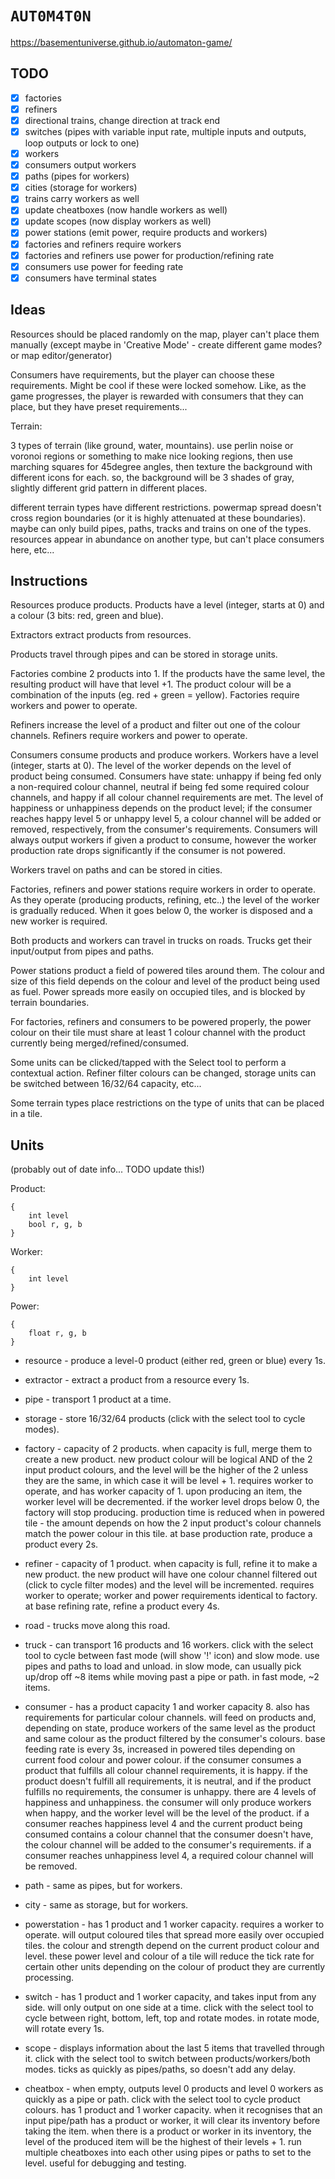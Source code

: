 # `AUT0M4T0N`

https://basementuniverse.github.io/automaton-game/

## TODO

* [x] factories
* [x] refiners
* [x] directional trains, change direction at track end
* [x] switches (pipes with variable input rate, multiple inputs and outputs, loop outputs or lock to one)
* [x] workers
* [x] consumers output workers
* [x] paths (pipes for workers)
* [x] cities (storage for workers)
* [x] trains carry workers as well
* [x] update cheatboxes (now handle workers as well)
* [x] update scopes (now display workers as well)
* [x] power stations (emit power, require products and workers)
* [x] factories and refiners require workers
* [x] factories and refiners use power for production/refining rate
* [x] consumers use power for feeding rate
* [x] consumers have terminal states

## Ideas

Resources should be placed randomly on the map, player can't place them manually (except maybe in 'Creative Mode' - create different game modes? or map editor/generator)

Consumers have requirements, but the player can choose these requirements. Might be cool if these were locked somehow. Like, as the game progresses, the player is rewarded with consumers that they can place, but they have preset requirements...

Terrain:

3 types of terrain (like ground, water, mountains). use perlin noise or voronoi regions or something to make nice looking regions, then use marching squares for 45degree angles, then texture the background with different icons for each. so, the background will be 3 shades of gray, slightly different grid pattern in different places.

different terrain types have different restrictions. powermap spread doesn't cross region boundaries (or it is highly attenuated at these boundaries). maybe can only build pipes, paths, tracks and trains on one of the types. resources appear in abundance on another type, but can't place consumers here, etc...

## Instructions

Resources produce products. Products have a level (integer, starts at 0) and a colour (3 bits: red, green and blue).

Extractors extract products from resources.

Products travel through pipes and can be stored in storage units.

Factories combine 2 products into 1. If the products have the same level, the resulting product will have that level +1. The product colour will be a combination of the inputs (eg. red + green = yellow). Factories require workers and power to operate.

Refiners increase the level of a product and filter out one of the colour channels. Refiners require workers and power to operate.

Consumers consume products and produce workers. Workers have a level (integer, starts at 0). The level of the worker depends on the level of product being consumed. Consumers have state: unhappy if being fed only a non-required colour channel, neutral if being fed some required colour channels, and happy if all colour channel requirements are met. The level of happiness or unhappiness depends on the product level; if the consumer reaches happy level 5 or unhappy level 5, a colour channel will be added or removed, respectively, from the consumer's requirements. Consumers will always output workers if given a product to consume, however the worker production rate drops significantly if the consumer is not powered.

Workers travel on paths and can be stored in cities.

Factories, refiners and power stations require workers in order to operate. As they operate (producing products, refining, etc..) the level of the worker is gradually reduced. When it goes below 0, the worker is disposed and a new worker is required.

Both products and workers can travel in trucks on roads. Trucks get their input/output from pipes and paths.

Power stations product a field of powered tiles around them. The colour and size of this field depends on the colour and level of the product being used as fuel. Power spreads more easily on occupied tiles, and is blocked by terrain boundaries.

For factories, refiners and consumers to be powered properly, the power colour on their tile must share at least 1 colour channel with the product currently being merged/refined/consumed.

Some units can be clicked/tapped with the Select tool to perform a contextual action. Refiner filter colours can be changed, storage units can be switched between 16/32/64 capacity, etc...

Some terrain types place restrictions on the type of units that can be placed in a tile.

## Units

(probably out of date info... TODO update this!)

Product:
```
{
    int level
    bool r, g, b
}
```

Worker:
```
{
    int level
}
```

Power:
```
{
    float r, g, b
}
```

* resource - produce a level-0 product (either red, green or blue) every 1s.

* extractor - extract a product from a resource every 1s.

* pipe - transport 1 product at a time.

* storage - store 16/32/64 products (click with the select tool to cycle modes).

* factory - capacity of 2 products. when capacity is full, merge them to create a new product. new product colour will be logical AND of the 2 input product colours, and the level will be the higher of the 2 unless they are the same, in which case it will be level + 1. requires worker to operate, and has worker capacity of 1. upon producing an item, the worker level will be decremented. if the worker level drops below 0, the factory will stop producing. production time is reduced when in powered tile - the amount depends on how the 2 input product's colour channels match the power colour in this tile. at base production rate, produce a product every 2s.

* refiner - capacity of 1 product. when capacity is full, refine it to make a new product. the new product will have one colour channel filtered out (click to cycle filter modes) and the level will be incremented. requires worker to operate; worker and power requirements identical to factory. at base refining rate, refine a product every 4s.

* road - trucks move along this road.

* truck - can transport 16 products and 16 workers. click with the select tool to cycle between fast mode (will show '!' icon) and slow mode. use pipes and paths to load and unload. in slow mode, can usually pick up/drop off ~8 items while moving past a pipe or path. in fast mode, ~2 items.

* consumer - has a product capacity 1 and worker capacity 8. also has requirements for particular colour channels. will feed on products and, depending on state, produce workers of the same level as the product and same colour as the product filtered by the consumer's colours. base feeding rate is every 3s, increased in powered tiles depending on current food colour and power colour. if the consumer consumes a product that fulfills all colour channel requirements, it is happy. if the product doesn't fulfill all requirements, it is neutral, and if the product fulfills no requirements, the consumer is unhappy. there are 4 levels of happiness and unhappiness. the consumer will only produce workers when happy, and the worker level will be the level of the product. if a consumer reaches happiness level 4 and the current product being consumed contains a colour channel that the consumer doesn't have, the colour channel will be added to the consumer's requirements. if a consumer reaches unhappiness level 4, a required colour channel will be removed.

* path - same as pipes, but for workers.

* city - same as storage, but for workers.

* powerstation - has 1 product and 1 worker capacity. requires a worker to operate. will output coloured tiles that spread more easily over occupied tiles. the colour and strength depend on the current product colour and level. these power level and colour of a tile will reduce the tick rate for certain other units depending on the colour of product they are currently processing.

* switch - has 1 product and 1 worker capacity, and takes input from any side. will only output on one side at a time. click with the select tool to cycle between right, bottom, left, top and rotate modes. in rotate mode, will rotate every 1s.

* scope - displays information about the last 5 items that travelled through it. click with the select tool to switch between products/workers/both modes. ticks as quickly as pipes/paths, so doesn't add any delay.

* cheatbox - when empty, outputs level 0 products and level 0 workers as quickly as a pipe or path. click with the select tool to cycle product colours. has 1 product and 1 worker capacity. when it recognises that an input pipe/path has a product or worker, it will clear its inventory before taking the item. when there is a product or worker in its inventory, the level of the produced item will be the highest of their levels + 1. run multiple cheatboxes into each other using pipes or paths to set to the level. useful for debugging and testing.
